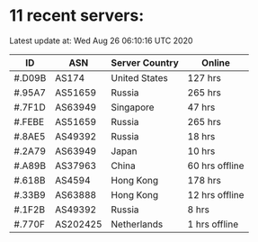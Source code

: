 # 11 recent servers:

Latest update at: Wed Aug 26 06:10:16 UTC 2020

| ID | ASN | Server Country | Online |
| -- | --- | -------------- | ------ |
| #.D09B | AS174 | United States | 127 hrs |
| #.95A7 | AS51659 | Russia | 265 hrs |
| #.7F1D | AS63949 | Singapore | 47 hrs |
| #.FEBE | AS51659 | Russia | 265 hrs |
| #.8AE5 | AS49392 | Russia | 18 hrs |
| #.2A79 | AS63949 | Japan | 10 hrs |
| #.A89B | AS37963 | China | 60 hrs offline |
| #.618B | AS4594 | Hong Kong | 178 hrs |
| #.33B9 | AS63888 | Hong Kong | 12 hrs offline |
| #.1F2B | AS49392 | Russia | 8 hrs |
| #.770F | AS202425 | Netherlands | 1 hrs offline |

